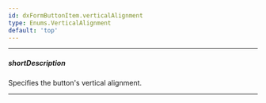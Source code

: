 ```yaml
---
id: dxFormButtonItem.verticalAlignment
type: Enums.VerticalAlignment
default: 'top'
---
```

---
##### shortDescription
Specifies the button's vertical alignment.

---
<!-- Description goes here -->